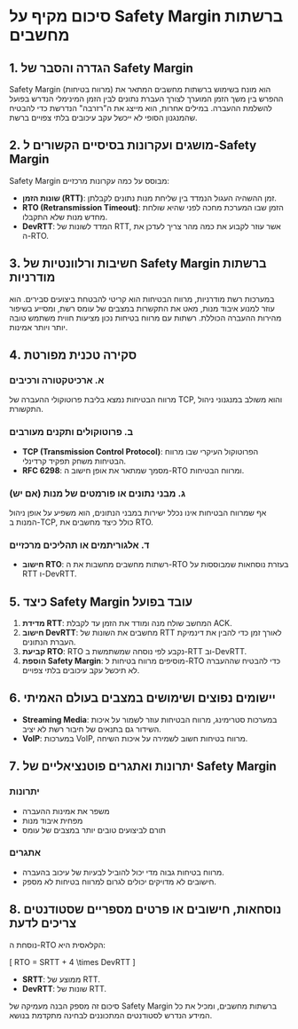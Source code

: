 # סיכום מקיף על Safety Margin ברשתות מחשבים

## 1. הגדרה והסבר של Safety Margin
Safety Margin (מרווח בטיחות) הוא מונח בשימוש ברשתות מחשבים המתאר את ההפרש בין משך הזמן המוערך לצורך העברת נתונים לבין הזמן המינימלי הנדרש בפועל להשלמת ההעברה. במילים אחרות, הוא מייצג את ה"רזרבה" הנדרשת כדי להבטיח שהמנגנון הסופי לא ייכשל עקב עיכובים בלתי צפויים ברשת.

## 2. מושגים ועקרונות בסיסיים הקשורים ל-Safety Margin
Safety Margin מבוסס על כמה עקרונות מרכזיים:
- **שונות הזמן (RTT)**: זמן ההשהיה העגול הנמדד בין שליחת מנות נתונים לקבלתן.
- **RTO (Retransmission Timeout)**: הזמן שבו המערכת מחכה לפני שהיא שולחת מחדש מנות שלא התקבלו.
- **DevRTT**: המדד לשונות של RTT, אשר עוזר לקבוע את כמה מהר צריך לעדכן את ה-RTO.

## 3. חשיבות ורלוונטיות של Safety Margin ברשתות מודרניות
במערכות רשת מודרניות, מרווח הבטיחות הוא קריטי להבטחת ביצועים סבירים. הוא עוזר למנוע איבוד מנות, מאט את התקשרות במצבים של עומס רשת, ומסייע בשיפור מהירות ההעברה הכוללת. רשתות עם מרווח בטיחות נכון מציעות חווית משתמש טובה יותר ויותר אמינות.

## 4. סקירה טכנית מפורטת
### א. ארכיטקטורה ורכיבים
מרווח הבטיחות נמצא בליבת פרוטוקולי ההעברה של TCP, והוא משולב במנגנוני ניהול התקשורת.

### ב. פרוטוקולים ותקנים מעורבים
- **TCP (Transmission Control Protocol)**: הפרוטוקול העיקרי שבו מרווח הבטיחות משחק תפקיד קרדינלי.
- **RFC 6298**: מסמך שמתאר את אופן חישוב ה-RTO ומרווח הבטיחות.

### ג. מבני נתונים או פורמטים של מנות (אם יש)
אף שמרווח הבטיחות אינו נכלל ישירות במבני הנתונים, הוא משפיע על אופן ניהול המנות ב-TCP, כולל כיצד מחשבים את RTO.

### ד. אלגוריתמים או תהליכים מרכזיים
- **חישוב RTO**: רשתות מחשבים מחשבות את ה-RTO בעזרת נוסחאות שמבוססות על RTT ו-DevRTT.
  
## 5. כיצד Safety Margin עובד בפועל
1. **מדידת RTT**: המחשב שולח מנה ומודד את הזמן עד לקבלת ACK.
2. **חישוב DevRTT**: מחשבים את השונות של RTT לאורך זמן כדי להבין את דינמיקת העברת הנתונים.
3. **קביעת RTO**: RTO נקבע לפי נוסחה שמשתמשת ב-RTT וב-DevRTT.
4. **הוספת Safety Margin**: מוסיפים מרווח בטיחות ל-RTO כדי להבטיח שההעברה לא תיכשל עקב עיכובים בלתי צפויים.

## 6. יישומים נפוצים ושימושים במצבים בעולם האמיתי
- **Streaming Media**: במערכות סטרימינג, מרווח הבטיחות עוזר לשמור על איכות השידור גם בתנאים של חיבור רשת לא יציב.
- **VoIP**: במערכות VoIP, מרווח בטיחות חשוב לשמירה על איכות השיחה.

## 7. יתרונות ואתגרים פוטנציאליים של Safety Margin
### יתרונות
- משפר את אמינות ההעברה
- מפחית איבוד מנות
- תורם לביצועים טובים יותר במצבים של עומס

### אתגרים
- מרווח בטיחות גבוה מדי יכול להוביל לבעיות של עיכוב בהעברה.
- חישובים לא מדויקים יכולים לגרום למרווח בטיחות לא מספק.

## 8. נוסחאות, חישובים או פרטים מספריים שסטודנטים צריכים לדעת
נוסחת ה-RTO הקלאסית היא:

\[ RTO = SRTT + 4 \times DevRTT \]

- **SRTT**: ממוצע של RTT.
- **DevRTT**: שונות של RTT.

סיכום זה מספק הבנה מעמיקה של Safety Margin ברשתות מחשבים, ומכיל את כל המידע הנדרש לסטודנטים המתכוננים לבחינה מתקדמת בנושא.